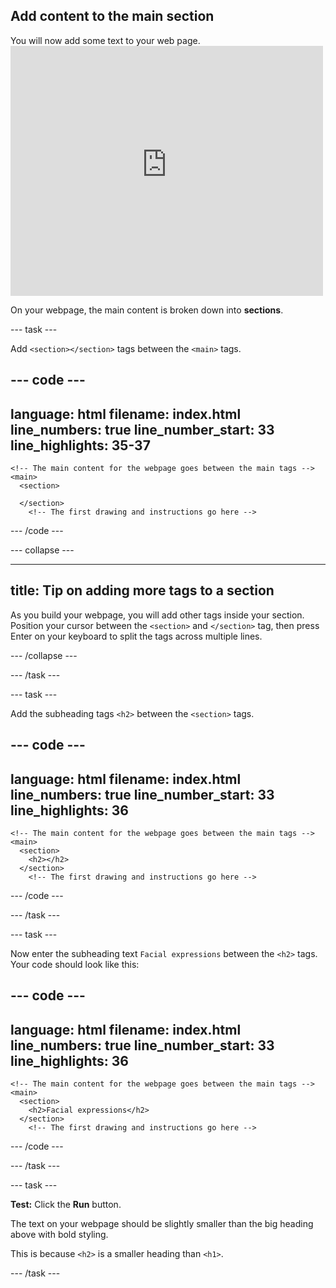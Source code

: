## Add content to the main section

<div style="display: flex; flex-wrap: wrap">
<div style="flex-basis: 200px; flex-grow: 1; margin-right: 15px;">
You will now add some text to your web page.
</div>
<div>
<iframe src="https://staging-editor.raspberrypi.org/en/embed/viewer/anime-expressions-step-3-simplified" width="500" height="400" frameborder="0" marginwidth="0" marginheight="0" allowfullscreen> </iframe>
</div>
</div>



On your webpage, the main content is broken down into **sections**.

--- task ---

Add `<section></section>` tags between the `<main>` tags. 

--- code ---
---
language: html
filename: index.html
line_numbers: true
line_number_start: 33
line_highlights: 35-37
---
    <!-- The main content for the webpage goes between the main tags -->
    <main>
      <section>

      </section>
        <!-- The first drawing and instructions go here -->  

--- /code ---

--- collapse ---

---
title: Tip on adding more tags to a section
---
As you build your webpage, you will add other tags inside your section. Position your cursor between the `<section>` and `</section>` tag, then press Enter on your keyboard to split the tags across multiple lines. 

--- /collapse ---

--- /task ---

--- task ---

Add the subheading tags `<h2>` between the `<section>` tags.

--- code ---
---
language: html
filename: index.html
line_numbers: true
line_number_start: 33
line_highlights: 36
---
    <!-- The main content for the webpage goes between the main tags -->
    <main>
      <section>
        <h2></h2>
      </section>
        <!-- The first drawing and instructions go here --> 


--- /code ---

--- /task ---

--- task ---

Now enter the subheading text `Facial expressions` between the `<h2>` tags. Your code should look like this:

--- code ---
---
language: html
filename: index.html
line_numbers: true
line_number_start: 33
line_highlights: 36
---
    <!-- The main content for the webpage goes between the main tags -->
    <main>
      <section>
        <h2>Facial expressions</h2>
      </section>
        <!-- The first drawing and instructions go here --> 

--- /code ---

--- /task ---

--- task ---

**Test:** Click the **Run** button. 

The text on your webpage should be slightly smaller than the big heading above with bold styling. 

This is because `<h2>` is a smaller heading than `<h1>`.

--- /task ---